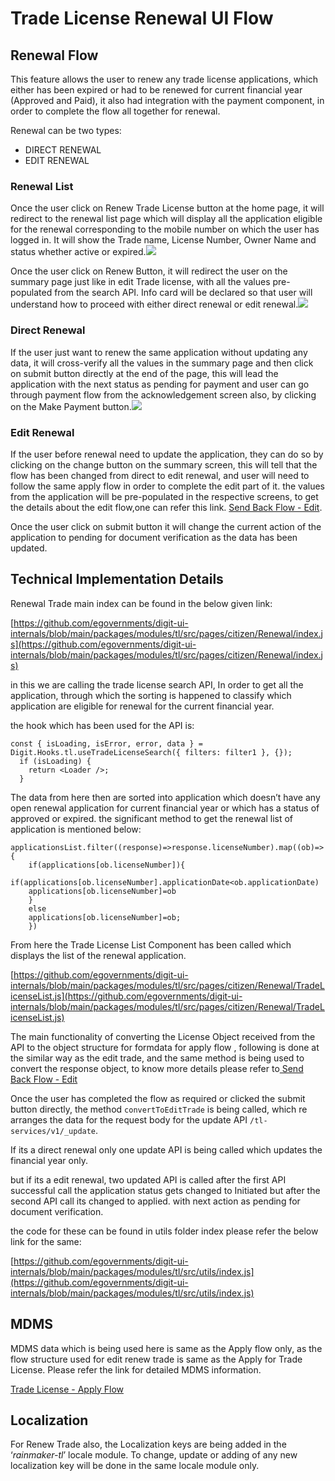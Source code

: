 # Trade License Renewal UI Flow

## **Renewal Flow**

This feature allows the user to renew any trade license applications, which either has been expired or had to be renewed for current financial year (Approved and Paid), it also had integration with the payment component, in order to complete the flow all together for renewal.

Renewal can be two types:

* DIRECT RENEWAL
* EDIT RENEWAL

### **Renewal List**

Once the user click on Renew Trade License button at the home page, it will redirect to the renewal list page which will display all the application eligible for the renewal corresponding to the mobile number on which the user has logged in. It will show the Trade name, License Number, Owner Name and status whether active or expired.![](blob:https://digit-discuss.atlassian.net/0330bfe3-4d76-473b-8177-c2a888c1a862#media-blob-url=true\&id=64447843-1df7-4f77-b485-97a1d5dc41b2\&collection=contentId-1849000004\&contextId=1849000004\&mimeType=image%2Fpng\&name=Screenshot%20from%202021-07-28%2014-18-45.png\&size=25937\&width=273\&height=393)

Once the user click on Renew Button, it will redirect the user on the summary page just like in edit Trade license, with all the values pre-populated from the search API. Info card will be declared so that user will understand how to proceed with either direct renewal or edit renewal.![](blob:https://digit-discuss.atlassian.net/64fc168e-4bd7-49aa-ad44-1514112bc3f9#media-blob-url=true\&id=13ce6433-5384-422d-80a9-39e205a91c7c\&collection=contentId-1849000004\&contextId=1849000004\&mimeType=image%2Fpng\&name=Screenshot%20from%202021-07-28%2014-20-51.png\&size=40302\&width=271\&height=493)

### **Direct Renewal**

If the user just want to renew the same application without updating any data, it will cross-verify all the values in the summary page and then click on submit button directly at the end of the page, this will lead the application with the next status as pending for payment and user can go through payment flow from the acknowledgement screen also, by clicking on the Make Payment button.![](blob:https://digit-discuss.atlassian.net/6b431ff0-55dd-4195-9e05-cb526cb021f1#media-blob-url=true\&id=fa464dc9-12b5-4d06-85a0-fc066a9edf17\&collection=contentId-1849000004\&contextId=1849000004\&mimeType=image%2Fpng\&name=Screenshot%20from%202021-07-28%2014-23-07.png\&size=30291\&width=276\&height=375)

### **Edit Renewal**

If the user before renewal need to update the application, they can do so by clicking on the change button on the summary screen, this will tell that the flow has been changed from direct to edit renewal, and user will need to follow the same apply flow in order to complete the edit part of it. the values from the application will be pre-populated in the respective screens, to get the details about the edit flow,one can refer this link. [Send Back Flow - Edit](send-back-edit-ui-flow.md).

Once the user click on submit button it will change the current action of the application to pending for document verification as the data has been updated.

## **Technical Implementation Details**

Renewal Trade main index can be found in the below given link:

[https://github.com/egovernments/digit-ui-internals/blob/main/packages/modules/tl/src/pages/citizen/Renewal/index.js](https://github.com/egovernments/digit-ui-internals/blob/main/packages/modules/tl/src/pages/citizen/Renewal/index.js)

in this we are calling the trade license search API, In order to get all the application, through which the sorting is happened to classify which application are eligible for renewal for the current financial year.

the hook which has been used for the API is:

```
const { isLoading, isError, error, data } = Digit.Hooks.tl.useTradeLicenseSearch({ filters: filter1 }, {});
  if (isLoading) {
    return <Loader />;
  }
```

The data from here then are sorted into application which doesn’t have any open renewal application for current financial year or which has a status of approved or expired. the significant method to get the renewal list of application is mentioned below:

```
applicationsList.filter((response)=>response.licenseNumber).map((ob)=>{
    if(applications[ob.licenseNumber]){
    if(applications[ob.licenseNumber].applicationDate<ob.applicationDate)
    applications[ob.licenseNumber]=ob
    }
    else
    applications[ob.licenseNumber]=ob;    
    })
```

From here the Trade License List Component has been called which displays the list of the renewal application.

[https://github.com/egovernments/digit-ui-internals/blob/main/packages/modules/tl/src/pages/citizen/Renewal/TradeLicenseList.js](https://github.com/egovernments/digit-ui-internals/blob/main/packages/modules/tl/src/pages/citizen/Renewal/TradeLicenseList.js)

The main functionality of converting the License Object received from the API to the object structure for formdata for apply flow , following is done at the similar way as the edit trade, and the same method is being used to convert the response object, to know more details please refer to[ Send Back Flow - Edit](send-back-edit-ui-flow.md)

Once the user has completed the flow as required or clicked the submit button directly, the method `convertToEditTrade` is being called, which re arranges the data for the request body for the update API `/tl-services/v1/_update`.

If its a direct renewal only one update API is being called which updates the financial year only.

but if its a edit renewal, two updated API is called after the first API successful call the application status gets changed to Initiated but after the second API call its changed to applied. with next action as pending for document verification.

the code for these can be found in utils folder index please refer the below link for the same:

[https://github.com/egovernments/digit-ui-internals/blob/main/packages/modules/tl/src/utils/index.js](https://github.com/egovernments/digit-ui-internals/blob/main/packages/modules/tl/src/utils/index.js)

## **MDMS**

MDMS data which is being used here is same as the Apply flow only, as the flow structure used for edit renew trade is same as the Apply for Trade License. Please refer the link for detailed MDMS information.

[Trade License - Apply Flow](./)

## **Localization**

For Renew Trade also, the Localization keys are being added in the ‘_rainmaker-tl_’ locale module. To change, update or adding of any new localization key will be done in the same locale module only.
